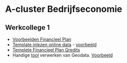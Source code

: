 # A-cluster Bedrijfseconomie

## Werkcollege 1

* [Voorbeelden Financieel Plan](https://docs.google.com/spreadsheets/d/1lXUu0xUqq1GUCb3AWQ0orjH5aAO1ph7BidjUmwA87TA/copy)
* [Template inlezen online data](https://docs.google.com/spreadsheets/d/1ERagD3Qj99mr4Ldk1kQC8OA7TJXGY3_mzoCIRBzTNhY/copy) - [voorbeeld](https://docs.google.com/spreadsheets/d/e/2PACX-1vTACS-52Zd-4_cFgHsR6Hw9lc9nbjAwON6gOGXdCtR1H7jGhOpDfJkqYnGPLwJZEfuLBfWHERXWhfrf/pubhtml)
* [Templete Financieel Plan Qredits](https://docs.google.com/spreadsheets/d/1-F2sqtsu6GTv38pK5QD5QRZw5elUjXFEomwVIxHDuAA/copy)
* Handige [tool](https://blog.datawrapper.de/locator-maps/) verwerken van Geodata. [Voorbeeld](https://hanbedrijfskunde.github.io/abe/map.html)

